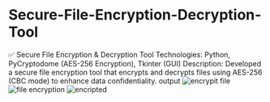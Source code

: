 # Secure-File-Encryption-Decryption-Tool
✅ Secure File Encryption & Decryption Tool
Technologies: Python, PyCryptodome (AES-256 Encryption), Tkinter (GUI)
Description: Developed a secure file encryption tool that encrypts and decrypts files using AES-256 (CBC mode) to enhance data confidentiality.
output
![encrypit file](https://github.com/user-attachments/assets/10cbf115-eb25-442e-9773-5492af6ec921)
![file encryption](https://github.com/user-attachments/assets/dc1cba36-d210-4622-a499-ad9e65fec3f1)
![encripted](https://github.com/user-attachments/assets/7c5fd209-53b0-4590-a7ba-cc5d1013d327)


